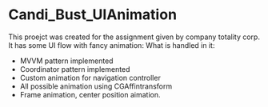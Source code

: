 # Candi_Bust_UIAnimation
This proejct was created for the assignment given by company totality corp. It has some UI flow with fancy animation:
What is handled in it:
  - MVVM pattern implemented
  - Coordinator pattern implemented
  - Custom animation for navigation controller
  - All possible animation using CGAffintransform
  - Frame animation, center position aimation.
